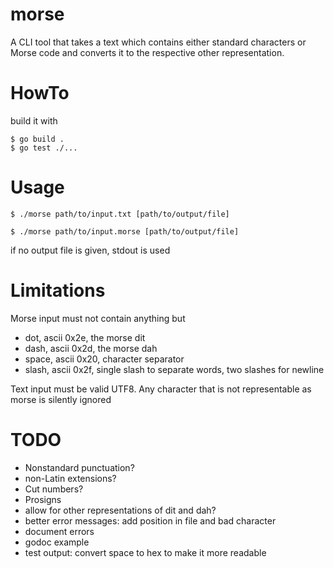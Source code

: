 

# morse

A CLI tool that takes a text which contains either standard characters or Morse code and converts it to the respective other representation.


# HowTo

build it with

    $ go build .
    $ go test ./...

# Usage

    $ ./morse path/to/input.txt [path/to/output/file]
    
    $ ./morse path/to/input.morse [path/to/output/file]

if no output file is given, stdout is used


# Limitations

Morse input must not contain anything but

-   dot, ascii 0x2e, the morse dit
-   dash, ascii 0x2d, the morse dah
-   space, ascii 0x20, character separator
-   slash, ascii 0x2f, single slash to separate words, two slashes for newline

Text input must be valid UTF8.
Any character that is not representable as morse is silently ignored

# TODO
- Nonstandard punctuation?
- non-Latin extensions?
- Cut numbers? 
- Prosigns
- allow for other representations of dit and dah?
- better error messages: add position in file and bad character
- document errors
- godoc example
- test output: convert space to hex to make it more readable
